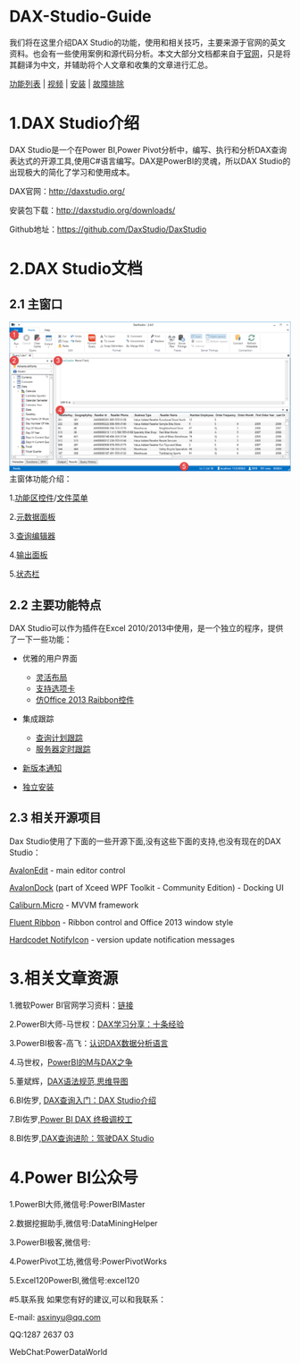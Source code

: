 # DAX-Studio-Guide

我们将在这里介绍DAX Studio的功能，使用和相关技巧，主要来源于官网的英文资料。也会有一些使用案例和源代码分析。本文大部分文档都来自于[官网](http://daxstudio.org/documentation/)，只是将其翻译为中文，并辅助将个人文章和收集的文章进行汇总。

 [功能列表](https://github.com/asxinyu/DAX-Studio-Guide/blob/master/Features.md) | [视频](http://daxstudio.org/documentation/videos/) | [安装](https://github.com/asxinyu/DAX-Studio-Guide/blob/master/Installation.md) | [故障排除](http://daxstudio.org/documentation/troubleshooting/)

# 1.DAX Studio介绍
DAX Studio是一个在Power BI,Power Pivot分析中，编写、执行和分析DAX查询表达式的开源工具,使用C#语言编写。DAX是PowerBI的灵魂，所以DAX Studio的出现极大的简化了学习和使用成本。

DAX官网：http://daxstudio.org/

安装包下载：http://daxstudio.org/downloads/

Github地址：https://github.com/DaxStudio/DaxStudio


# 2.DAX Studio文档
## 2.1 主窗口
![如下图所示，是DAX Studio的主屏幕：](https://raw.githubusercontent.com/asxinyu/DAX-Studio-Guide/master/Img/DaxStudio_MainScreen.png)
主窗体功能介绍：

1.[功能区控件](http://daxstudio.org/documentation/features/ribbon-control)/[文件菜单](http://daxstudio.org/documentation/features/file-menu)

2.[元数据面板](http://daxstudio.org/documentation/features/metadata-panes)

3.[查询编辑器](http://daxstudio.org/documentation/features/query-editor)

4.[输出面板](http://daxstudio.org/documentation/features/output-panes)

5.[状态栏](http://daxstudio.org/documentation/features/statusbar)

## 2.2 主要功能特点
DAX Studio可以作为插件在Excel 2010/2013中使用，是一个独立的程序，提供了一下一些功能：
- 优雅的用户界面
  - [灵活布局]((http://daxstudio.org/documentation/features/flexible-layout))
  - [支持选项卡](http://daxstudio.org/documentation/features/multiple-tabs)
  - [仿Office 2013 Raibbon控件](http://daxstudio.org/documentation/features/ribbon-control)

- 集成跟踪
  - [查询计划跟踪](http://daxstudio.org/documentation/features/query-plan-trace)
  - [服务器定时跟踪](http://daxstudio.org/documentation/features/server-timing-trace/)
- [新版本通知](http://daxstudio.org/documentation/features/new-version-notification/)
- [独立安装](http://daxstudio.org/documentation/installation/single-installer)

## 2.3 相关开源项目
Dax Studio使用了下面的一些开源下面,没有这些下面的支持,也没有现在的DAX Studio：

[AvalonEdit](http://avalonedit.net/) - main editor control

[AvalonDock](http://wpftoolkit.codeplex.com/) (part of Xceed WPF Toolkit - Community Edition) - Docking UI

[Caliburn.Micro](http://caliburnmicro.codeplex.com/) - MVVM framework

[Fluent Ribbon](http://fluent.codeplex.com/) - Ribbon control and Office 2013 window style

[Hardcodet NotifyIcon](http://www.hardcodet.net/wpf-notifyicon) - version update notification messages

# 3.相关文章资源
1.微软Power BI官网学习资料：[链接](https://docs.microsoft.com/zh-cn/power-bi/service-get-started)

2.PowerBI大师-马世权：[DAX学习分享：十条经验](https://mp.weixin.qq.com/s/UXVJLEk3kcnKhChLlQyhsA)

3.PowerBI极客-高飞：[认识DAX数据分析语言](https://mp.weixin.qq.com/s/WimTFi_Tt7-EPx-Kc6H4aw)

4.马世权，[PowerBI的M与DAX之争](https://zhuanlan.zhihu.com/p/27416587)

5.董斌辉，[DAX语法规范,思维导图](https://mubu.com/edit/g8ojIiXFB)

6.BI佐罗, [DAX查询入门：DAX Studio介绍](https://mp.weixin.qq.com/s?__biz=MzI1MDA4MzcxMA==&mid=2650781367&idx=1&sn=e8f55f7c9d02355318ec000e9f88dbf0&chksm=f18cb6a6c6fb3fb0235c40289ec8a07c55556941668cba1ff63afa92080c01f13e69d291afbf&scene=21#wechat_redirect)

7.BI佐罗,[Power BI DAX 终极调校工](http://mp.weixin.qq.com/s/8HdHljN7Anhipl6akfuUXA)

8.BI佐罗,[DAX查询进阶：驾驶DAX Studio](https://mp.weixin.qq.com/s/nWqrV3OXZKp1T2rCRv8bJw)


# 4.Power BI公众号
1.PowerBI大师,微信号:PowerBIMaster

2.数据挖掘助手,微信号:DataMiningHelper

3.PowerBI极客,微信号:

4.PowerPivot工坊,微信号:PowerPivotWorks

5.Excel120PowerBI,微信号:excel120

#5.联系我
如果您有好的建议,可以和我联系：

E-mail: asxinyu@qq.com

QQ:1287 2637 03

WebChat:PowerDataWorld
